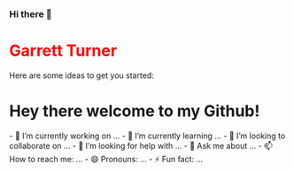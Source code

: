 ### Hi there 👋

<h1 style="color: red;">Garrett Turner </h1>

Here are some ideas to get you started:
<h1>Hey there welcome to my Github!</h1>
- 🔭 I’m currently working on ...
- 🌱 I’m currently learning ...
- 👯 I’m looking to collaborate on ...
- 🤔 I’m looking for help with ...
- 💬 Ask me about ...
- 📫 How to reach me: ...
- 😄 Pronouns: ...
- ⚡ Fun fact: ...

